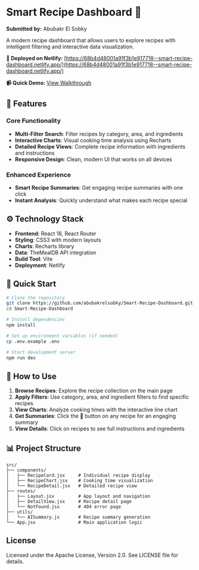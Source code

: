 # Smart Recipe Dashboard 🍳

**Submitted by:** Abubakr El Sobky

A modern recipe dashboard that allows users to explore recipes with intelligent filtering and interactive data visualization.

**🚀 Deployed on Netlify:** [https://68b4d48001a91f3b1e917718--smart-recipe-dashboard.netlify.app/](https://68b4d48001a91f3b1e917718--smart-recipe-dashboard.netlify.app/)

**📹 Quick Demo:** [View Walkthrough](./Smart%20Recipe%20Dashboard%20Demo.gif)

## 🌟 Features

### Core Functionality

- **Multi-Filter Search**: Filter recipes by category, area, and ingredients
- **Interactive Charts**: Visual cooking time analysis using Recharts
- **Detailed Recipe Views**: Complete recipe information with ingredients and instructions
- **Responsive Design**: Clean, modern UI that works on all devices

### Enhanced Experience

- **Smart Recipe Summaries**: Get engaging recipe summaries with one click
- **Instant Analysis**: Quickly understand what makes each recipe special

## ⚙️ Technology Stack

- **Frontend**: React 18, React Router
- **Styling**: CSS3 with modern layouts
- **Charts**: Recharts library
- **Data**: TheMealDB API integration
- **Build Tool**: Vite
- **Deployment**: Netlify

## 🚀 Quick Start

```bash
# Clone the repository
git clone https://github.com/abubakrelsobky/Smart-Recipe-Dashboard.git
cd Smart-Recipe-Dashboard

# Install dependencies
npm install

# Set up environment variables (if needed)
cp .env.example .env

# Start development server
npm run dev
```

## 📱 How to Use

1. **Browse Recipes**: Explore the recipe collection on the main page
2. **Apply Filters**: Use category, area, and ingredient filters to find specific recipes
3. **View Charts**: Analyze cooking times with the interactive line chart
4. **Get Summaries**: Click the 🧠 button on any recipe for an engaging summary
5. **View Details**: Click on recipes to see full instructions and ingredients

## 📊 Project Structure

```
src/
├── components/
│   ├── RecipeCard.jsx     # Individual recipe display
│   ├── RecipeChart.jsx    # Cooking time visualization
│   └── RecipeDetail.jsx   # Detailed recipe view
├── routes/
│   ├── Layout.jsx         # App layout and navigation
│   ├── DetailView.jsx     # Recipe detail page
│   └── NotFound.jsx       # 404 error page
├── utils/
│   └── AISummary.js       # Recipe summary generation
└── App.jsx                # Main application logic
```

## License

Licensed under the Apache License, Version 2.0. See LICENSE file for details.
